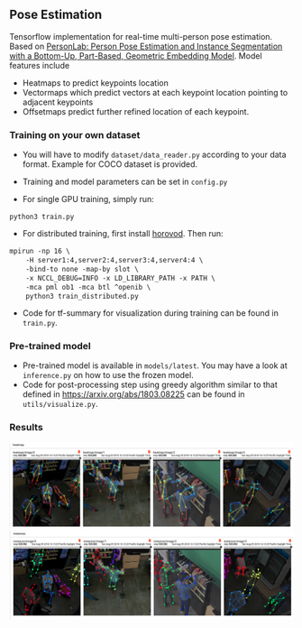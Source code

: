 ## Pose Estimation
Tensorflow implementation for real-time multi-person pose estimation. Based on [PersonLab: Person Pose Estimation and Instance Segmentation with a Bottom-Up, Part-Based, Geometric Embedding Model](https://arxiv.org/abs/1803.08225). Model features include

* Heatmaps to predict keypoints location
* Vectormaps which predict vectors at each keypoint location pointing to adjacent keypoints 
* Offsetmaps predict further refined location of each keypoint.


### Training on your own dataset 

* You will have to modify `dataset/data_reader.py` according to your data format. Example for COCO dataset is provided. 
 
* Training and model parameters can be set in `config.py`
 
* For single GPU training, simply run: 
```
python3 train.py
``` 
 
* For distributed training, first install [horovod](https://github.com/uber/horovod). Then run: 
```
mpirun -np 16 \
    -H server1:4,server2:4,server3:4,server4:4 \
    -bind-to none -map-by slot \
    -x NCCL_DEBUG=INFO -x LD_LIBRARY_PATH -x PATH \
    -mca pml ob1 -mca btl ^openib \
    python3 train_distributed.py
```

* Code for tf-summary for visualization during training can be found in `train.py`. 


### Pre-trained model
* Pre-trained model is available in `models/latest`. You may have a look at `inference.py` on how to use the frozen model. 
*  Code for post-processing step using greedy algorithm similar to that defined in https://arxiv.org/abs/1803.08225  can be found in `utils/visualize.py`.


### Results

![Sample1-raw](extras/out_heatmap.png)
![Sample1-postprocess](extras/out_instances.png)



